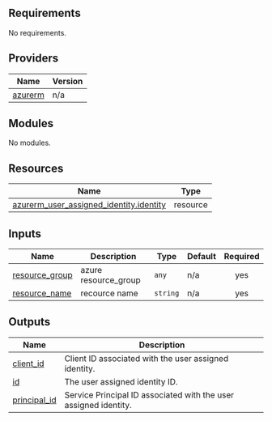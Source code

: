 <!-- BEGIN_TF_DOCS -->
## Requirements

No requirements.

## Providers

| Name | Version |
|------|---------|
| <a name="provider_azurerm"></a> [azurerm](#provider\_azurerm) | n/a |

## Modules

No modules.

## Resources

| Name | Type |
|------|------|
| [azurerm_user_assigned_identity.identity](https://registry.terraform.io/providers/hashicorp/azurerm/latest/docs/resources/user_assigned_identity) | resource |

## Inputs

| Name | Description | Type | Default | Required |
|------|-------------|------|---------|:--------:|
| <a name="input_resource_group"></a> [resource\_group](#input\_resource\_group) | azure resource\_group | `any` | n/a | yes |
| <a name="input_resource_name"></a> [resource\_name](#input\_resource\_name) | recource name | `string` | n/a | yes |

## Outputs

| Name | Description |
|------|-------------|
| <a name="output_client_id"></a> [client\_id](#output\_client\_id) | Client ID associated with the user assigned identity. |
| <a name="output_id"></a> [id](#output\_id) | The user assigned identity ID. |
| <a name="output_principal_id"></a> [principal\_id](#output\_principal\_id) | Service Principal ID associated with the user assigned identity. |
<!-- END_TF_DOCS -->